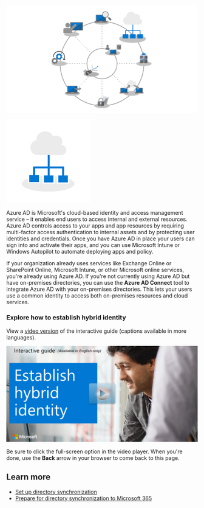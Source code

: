 ![Step 2 highlighted on deployment wheel](../media/step-2-wheel.png)

![Step 2 icon](../media/step-2-icon.png)

Azure AD is Microsoft's cloud-based identity and access management service – it enables end users to access internal and external resources. Azure AD controls access to your apps and app resources by requiring multi-factor access authentication to internal assets and by protecting user identities and credentials. Once you have Azure AD in place your users can sign into and activate their apps, and you can use Microsoft Intune or Windows Autopilot to automate deploying apps and policy.

If your organization already uses services like Exchange Online or SharePoint Online, Microsoft Intune, or other Microsoft online services, you're already using Azure AD. If you're not currently using Azure AD but have on-premises directories, you can use the **Azure AD Connect** tool to integrate Azure AD with your on-premises directories. This lets your users use a common identity to access both on-premises resources and cloud services.

### Explore how to establish hybrid identity

View a [video version](https://www.microsoft.com/videoplayer/embed/RE44DnV) of the interactive guide (captions available in more languages).

<a href="https://mslearn.cloudguides.com/guides/Establish%20hybrid%20identity">![Establish hybrid identity](../media/lab-hybrid-identity.png)</a>  

Be sure to click the full-screen option in the video player. When you're done, use the **Back** arrow in your browser to come back to this page.

## Learn more

- [Set up directory synchronization](/office365/enterprise/set-up-directory-synchronization?azure-portal=true)
- [Prepare for directory synchronization to Microsoft 365](/office365/enterprise/prepare-for-directory-synchronization?azure-portal=true)
